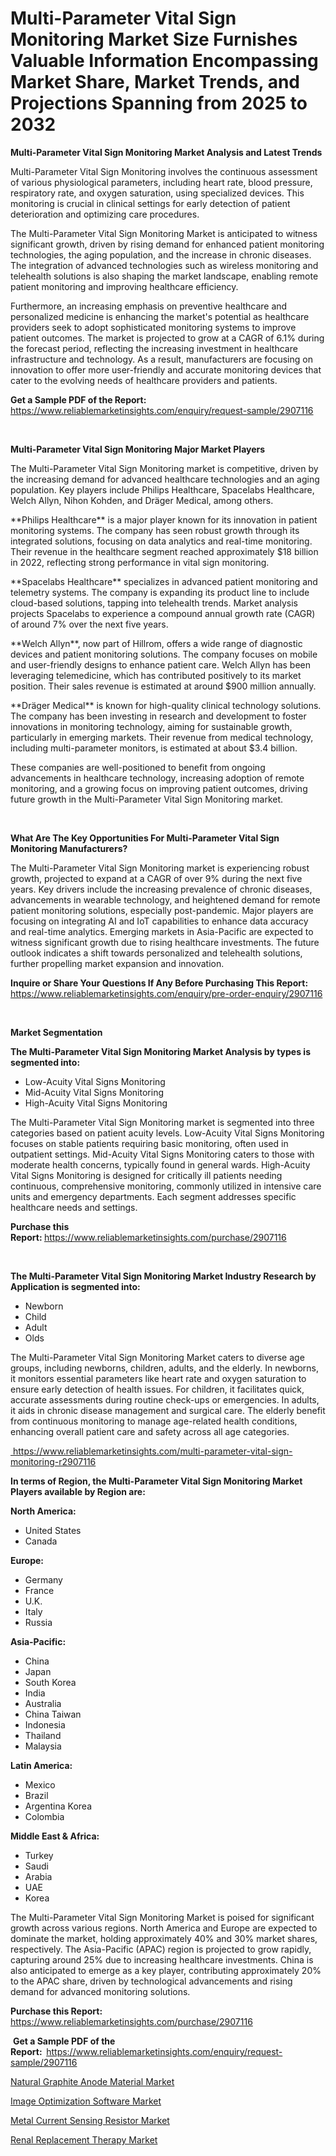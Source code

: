 <p><h1>Multi-Parameter Vital Sign Monitoring Market Size Furnishes Valuable Information Encompassing Market Share, Market Trends, and Projections Spanning from 2025 to 2032</h1></p><p><strong>Multi-Parameter Vital Sign Monitoring Market Analysis and Latest Trends</strong></p>
<p><p>Multi-Parameter Vital Sign Monitoring involves the continuous assessment of various physiological parameters, including heart rate, blood pressure, respiratory rate, and oxygen saturation, using specialized devices. This monitoring is crucial in clinical settings for early detection of patient deterioration and optimizing care procedures.</p><p>The Multi-Parameter Vital Sign Monitoring Market is anticipated to witness significant growth, driven by rising demand for enhanced patient monitoring technologies, the aging population, and the increase in chronic diseases. The integration of advanced technologies such as wireless monitoring and telehealth solutions is also shaping the market landscape, enabling remote patient monitoring and improving healthcare efficiency. </p><p>Furthermore, an increasing emphasis on preventive healthcare and personalized medicine is enhancing the market's potential as healthcare providers seek to adopt sophisticated monitoring systems to improve patient outcomes. The market is projected to grow at a CAGR of 6.1% during the forecast period, reflecting the increasing investment in healthcare infrastructure and technology. As a result, manufacturers are focusing on innovation to offer more user-friendly and accurate monitoring devices that cater to the evolving needs of healthcare providers and patients.</p></p>
<p><strong>Get a Sample PDF of the Report:&nbsp;</strong> <a href="https://www.reliablemarketinsights.com/enquiry/request-sample/2907116?utm_campaign=2280&utm_medium=2&utm_source=Github&utm_content=ia&utm_term=12032025&utm_id=multi-parameter-vital-sign-monitoring">https://www.reliablemarketinsights.com/enquiry/request-sample/2907116</a></p>
<p>&nbsp;</p>
<p><strong>Multi-Parameter Vital Sign Monitoring Major Market Players</strong></p>
<p><p>The Multi-Parameter Vital Sign Monitoring market is competitive, driven by the increasing demand for advanced healthcare technologies and an aging population. Key players include Philips Healthcare, Spacelabs Healthcare, Welch Allyn, Nihon Kohden, and Dräger Medical, among others.</p><p>**Philips Healthcare** is a major player known for its innovation in patient monitoring systems. The company has seen robust growth through its integrated solutions, focusing on data analytics and real-time monitoring. Their revenue in the healthcare segment reached approximately $18 billion in 2022, reflecting strong performance in vital sign monitoring.</p><p>**Spacelabs Healthcare** specializes in advanced patient monitoring and telemetry systems. The company is expanding its product line to include cloud-based solutions, tapping into telehealth trends. Market analysis projects Spacelabs to experience a compound annual growth rate (CAGR) of around 7% over the next five years.</p><p>**Welch Allyn**, now part of Hillrom, offers a wide range of diagnostic devices and patient monitoring solutions. The company focuses on mobile and user-friendly designs to enhance patient care. Welch Allyn has been leveraging telemedicine, which has contributed positively to its market position. Their sales revenue is estimated at around $900 million annually.</p><p>**Dräger Medical** is known for high-quality clinical technology solutions. The company has been investing in research and development to foster innovations in monitoring technology, aiming for sustainable growth, particularly in emerging markets. Their revenue from medical technology, including multi-parameter monitors, is estimated at about $3.4 billion.</p><p>These companies are well-positioned to benefit from ongoing advancements in healthcare technology, increasing adoption of remote monitoring, and a growing focus on improving patient outcomes, driving future growth in the Multi-Parameter Vital Sign Monitoring market.</p></p>
<p>&nbsp;</p>
<p><strong>What Are The Key Opportunities For Multi-Parameter Vital Sign Monitoring Manufacturers?</strong></p>
<p><p>The Multi-Parameter Vital Sign Monitoring market is experiencing robust growth, projected to expand at a CAGR of over 9% during the next five years. Key drivers include the increasing prevalence of chronic diseases, advancements in wearable technology, and heightened demand for remote patient monitoring solutions, especially post-pandemic. Major players are focusing on integrating AI and IoT capabilities to enhance data accuracy and real-time analytics. Emerging markets in Asia-Pacific are expected to witness significant growth due to rising healthcare investments. The future outlook indicates a shift towards personalized and telehealth solutions, further propelling market expansion and innovation.</p></p>
<p><strong>Inquire or Share Your Questions If Any Before Purchasing This Report:</strong> <a href="https://www.reliablemarketinsights.com/enquiry/pre-order-enquiry/2907116?utm_campaign=2280&utm_medium=2&utm_source=Github&utm_content=ia&utm_term=12032025&utm_id=multi-parameter-vital-sign-monitoring">https://www.reliablemarketinsights.com/enquiry/pre-order-enquiry/2907116</a></p>
<p>&nbsp;</p>
<p><strong>Market Segmentation</strong></p>
<p><strong>The Multi-Parameter Vital Sign Monitoring Market Analysis by types is segmented into:</strong></p>
<p><ul><li>Low-Acuity Vital Signs Monitoring</li><li>Mid-Acuity Vital Signs Monitoring</li><li>High-Acuity Vital Signs Monitoring</li></ul></p>
<p><p>The Multi-Parameter Vital Sign Monitoring market is segmented into three categories based on patient acuity levels. Low-Acuity Vital Signs Monitoring focuses on stable patients requiring basic monitoring, often used in outpatient settings. Mid-Acuity Vital Signs Monitoring caters to those with moderate health concerns, typically found in general wards. High-Acuity Vital Signs Monitoring is designed for critically ill patients needing continuous, comprehensive monitoring, commonly utilized in intensive care units and emergency departments. Each segment addresses specific healthcare needs and settings.</p></p>
<p><strong>Purchase this Report:&nbsp;</strong><a href="https://www.reliablemarketinsights.com/purchase/2907116?utm_campaign=2280&utm_medium=2&utm_source=Github&utm_content=ia&utm_term=12032025&utm_id=multi-parameter-vital-sign-monitoring">https://www.reliablemarketinsights.com/purchase/2907116</a></p>
<p>&nbsp;</p>
<p><strong>The Multi-Parameter Vital Sign Monitoring Market Industry Research by Application is segmented into:</strong></p>
<p><ul><li>Newborn</li><li>Child</li><li>Adult</li><li>Olds</li></ul></p>
<p><p>The Multi-Parameter Vital Sign Monitoring Market caters to diverse age groups, including newborns, children, adults, and the elderly. In newborns, it monitors essential parameters like heart rate and oxygen saturation to ensure early detection of health issues. For children, it facilitates quick, accurate assessments during routine check-ups or emergencies. In adults, it aids in chronic disease management and surgical care. The elderly benefit from continuous monitoring to manage age-related health conditions, enhancing overall patient care and safety across all age categories.</p></p>
<p><a href="https://www.reliablemarketinsights.com/multi-parameter-vital-sign-monitoring-r2907116?utm_campaign=2280&utm_medium=2&utm_source=Github&utm_content=ia&utm_term=12032025&utm_id=multi-parameter-vital-sign-monitoring">&nbsp;https://www.reliablemarketinsights.com/multi-parameter-vital-sign-monitoring-r2907116</a></p>
<p><strong>In terms of Region, the Multi-Parameter Vital Sign Monitoring Market Players available by Region are:</strong></p>
<p>
    <p> <strong> North America: </strong>
        <ul>
            <li>United States</li>
            <li>Canada</li>
        </ul>
        </p> 
    <p> <strong> Europe: </strong>
        <ul>
            <li>Germany</li>
            <li>France</li>
            <li>U.K.</li>
            <li>Italy</li>
            <li>Russia</li>
        </ul>
        </p> 
    <p> <strong> Asia-Pacific: </strong>
        <ul>
            <li>China</li>
            <li>Japan</li>
            <li>South Korea</li>
            <li>India</li>
            <li>Australia</li>
            <li>China Taiwan</li>
            <li>Indonesia</li>
            <li>Thailand</li>
            <li>Malaysia</li>
        </ul>
        </p> 
    <p> <strong> Latin America: </strong>
        <ul>
            <li>Mexico</li>
            <li>Brazil</li>
            <li>Argentina Korea</li>
            <li>Colombia</li>
        </ul>
        </p> 
    <p> <strong> Middle East & Africa: </strong>
        <ul>
            <li>Turkey</li>
            <li>Saudi</li>
            <li>Arabia</li>
            <li>UAE</li>
            <li>Korea</li>
        </ul>
    </p>
    </p>
<p><p>The Multi-Parameter Vital Sign Monitoring Market is poised for significant growth across various regions. North America and Europe are expected to dominate the market, holding approximately 40% and 30% market shares, respectively. The Asia-Pacific (APAC) region is projected to grow rapidly, capturing around 25% due to increasing healthcare investments. China is also anticipated to emerge as a key player, contributing approximately 20% to the APAC share, driven by technological advancements and rising demand for advanced monitoring solutions.</p></p>
<p><strong>Purchase this Report: </strong><a href="https://www.reliablemarketinsights.com/purchase/2907116?utm_campaign=2280&utm_medium=2&utm_source=Github&utm_content=ia&utm_term=12032025&utm_id=multi-parameter-vital-sign-monitoring">https://www.reliablemarketinsights.com/purchase/2907116</a></p>
<p>&nbsp;<strong>Get a Sample PDF of the Report:&nbsp;&nbsp;</strong><a href="https://www.reliablemarketinsights.com/enquiry/request-sample/2907116?utm_campaign=2280&utm_medium=2&utm_source=Github&utm_content=ia&utm_term=12032025&utm_id=multi-parameter-vital-sign-monitoring">https://www.reliablemarketinsights.com/enquiry/request-sample/2907116</a></p>
<p><strong></strong></p>
<p><p><a href="https://github.com/dayaanapis5/Market-Research-Report-List-1/blob/main/natural-graphite-anode-material-market.md?utm_campaign=2280&utm_medium=2&utm_source=Github&utm_content=ia&utm_term=12032025&utm_id=multi-parameter-vital-sign-monitoring">Natural Graphite Anode Material Market</a></p><p><a href="https://github.com/casimbrhelck/Market-Research-Report-List-1/blob/main/image-optimization-software-market.md?utm_campaign=2280&utm_medium=2&utm_source=Github&utm_content=ia&utm_term=12032025&utm_id=multi-parameter-vital-sign-monitoring">Image Optimization Software Market</a></p><p><a href="https://github.com/daleogrando/Market-Research-Report-List-1/blob/main/metal-current-sensing-resistor-market.md?utm_campaign=2280&utm_medium=2&utm_source=Github&utm_content=ia&utm_term=12032025&utm_id=multi-parameter-vital-sign-monitoring">Metal Current Sensing Resistor Market</a></p><p><a href="https://github.com/shamstirroc7/Market-Research-Report-List-1/blob/main/renal-replacement-therapy-market.md?utm_campaign=2280&utm_medium=2&utm_source=Github&utm_content=ia&utm_term=12032025&utm_id=multi-parameter-vital-sign-monitoring">Renal Replacement Therapy Market</a></p></p>